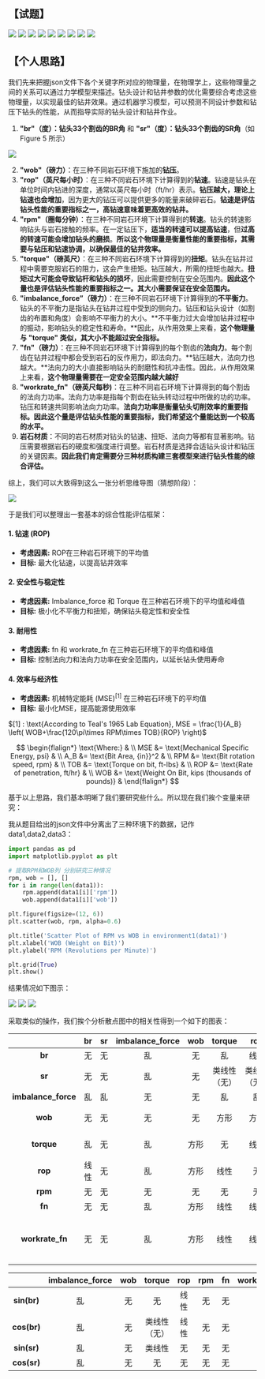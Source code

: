 ## 【试题】

![](https://files.mdnice.com/user/54972/31237477-d49b-4ebd-9310-4109315dbc59.jpg)
![](https://files.mdnice.com/user/54972/80046840-2223-479c-86af-c1ba86df1411.jpg)
![](https://files.mdnice.com/user/54972/2251efba-3b24-44e8-909e-dffbd12a2468.jpg)
![](https://files.mdnice.com/user/54972/5e6cb47d-6c50-4e81-8325-bcd5678e6cbf.jpg)
![](https://files.mdnice.com/user/54972/34d1b4f2-32b6-47e8-bfa8-34fe3a181051.jpg)
![](https://files.mdnice.com/user/54972/75f5a419-e658-4bf4-aefa-648367ae0071.jpg)
![](https://files.mdnice.com/user/54972/fa4a87c7-9fdc-4ca2-bafd-f9fd48139bf0.jpg)
![](https://files.mdnice.com/user/54972/3b1fa291-cb5b-4e97-a9b3-3661394b34d2.jpg)
![](https://files.mdnice.com/user/54972/01994cc9-323e-4072-a6dc-e9a7ec549580.jpg)

## 【个人思路】

我们先来把握json文件下各个关键字所对应的物理量，在物理学上，这些物理量之间的关系可以通过力学模型来描述。钻头设计和钻井参数的优化需要综合考虑这些物理量，以实现最佳的钻井效果。通过机器学习模型，可以预测不同设计参数和钻压下钻头的性能，从而指导实际的钻头设计和钻井作业。

1. **"br"（度）：钻头33个割齿的BR角** 和 **"sr"（度）：钻头33个割齿的SR角**（如 Figure 5 所示）

![](https://files.mdnice.com/user/54972/b2a14219-f069-4b8c-9d00-37ae5ba038ac.png)

2. **"wob"（磅力）**：在三种不同岩石环境下施加的**钻压**。
3. **"rop"（英尺每小时）**：在三种不同岩石环境下计算得到的**钻速**。钻速是钻头在单位时间内钻进的深度，通常以英尺每小时（ft/hr）表示。**钻压越大，理论上钻速也会增加**，因为更大的钻压可以提供更多的能量来破碎岩石。**钻速是评估钻头性能的重要指标之一，高钻速意味着更高效的钻井。**
4. **"rpm"（圈每分钟）**：在三种不同岩石环境下计算得到的**转速**。钻头的转速影响钻头与岩石接触的频率。在一定钻压下，**适当的转速可以提高钻速**，但**过高的转速可能会增加钻头的磨损**。**所以这个物理量是衡量性能的重要指标，其需要与钻压和钻速协调，以确保最佳的钻井效率。**
5. **"torque"（磅英尺）**：在三种不同岩石环境下计算得到的**扭矩**。钻头在钻井过程中需要克服岩石的阻力，这会产生扭矩。钻压越大，所需的扭矩也越大。**扭矩过大可能会导致钻杆和钻头的损坏**，因此需要控制在安全范围内。**因此这个量也是评估钻头性能的重要指标之一。其大小需要保证在安全范围内。**
6. **"imbalance_force”（磅力）**：在三种不同岩石环境下计算得到的**不平衡力**。钻头的不平衡力是指钻头在钻井过程中受到的侧向力。钻压和钻头设计（如割齿的布置和角度）会影响不平衡力的大小。**不平衡力过大会增加钻井过程中的振动，影响钻头的稳定性和寿命。**因此，从作用效果上来看，**这个物理量与 "torque" 类似，其大小不能超过安全指标。**
7. **"fn"（磅力）**：在三种不同岩石环境下计算得到的每个割齿的**法向力**。每个割齿在钻井过程中都会受到岩石的反作用力，即法向力。**钻压越大，法向力也越大。**法向力的大小直接影响钻头的耐磨性和抗冲击性。因此，从作用效果上来看，**这个物理量需要在一定安全范围内越大越好**
8. **"workrate_fn"（磅英尺每秒)**：在三种不同岩石环境下计算得到的每个割齿的法向力功率。法向力功率是指每个割齿在钻头转动过程中所做的功的功率。钻压和转速共同影响法向力功率。**法向力功率是衡量钻头切削效率的重要指标。因此这个量是评估钻头性能的重要指标，我们希望这个量能达到一个较高的水平。**
9. **岩石材质**：不同的岩石材质对钻头的钻速、扭矩、法向力等都有显著影响。钻压需要根据岩石的硬度和强度进行调整。岩石材质是选择合适钻头设计和钻压的关键因素。**因此我们肯定需要分三种材质构建三套模型来进行钻头性能的综合评估。**

综上，我们可以大致得到这么一张分析思维导图（猜想阶段）：

![](https://files.mdnice.com/user/54972/4c22db25-d6c2-4fbb-8953-acf314513e57.png)

于是我们可以整理出一套基本的综合性能评估框架：

#### 1. 钻速 (ROP)

- **考虑因素:** ROP在三种岩石环境下的平均值
- **目标:** 最大化钻速，以提高钻井效率

#### 2. 安全性与稳定性

- **考虑因素:** Imbalance_force 和 Torque 在三种岩石环境下的平均值和峰值
- **目标:** 极小化不平衡力和扭矩，确保钻头稳定性和安全性

#### 3. 耐用性

- **考虑因素:** fn 和 workrate_fn 在三种岩石环境下的平均值和峰值
- **目标:** 控制法向力和法向力功率在安全范围内，以延长钻头使用寿命

#### 4. 效率与经济性

- **考虑因素:** 机械特定能耗 (MSE)$^{[1]}$ 在三种岩石环境下的平均值
- **目标:** 最小化MSE，提高能源使用效率

$[1] : \text{According to Teal's 1965 Lab Equation}, MSE = \frac{1}{A_B} \left( WOB+\frac{120\pi\times RPM\times TOB}{ROP} \right)$


$$
\begin{flalign*}
\text{Where:} & \\
    MSE &= \text{Mechanical Specific Energy, psi} & \\
    A_B &= \text{Bit Area, {in}}^2 & \\
    RPM &= \text{Bit rotation speed, rpm} & \\
    TOB &= \text{Torque on bit, ft-lbs} & \\
    ROP &= \text{Rate of penetration, ft/hr} & \\
    WOB &= \text{Weight On Bit, kips (thousands of pounds)} & 
\end{flalign*}
$$



基于以上思路，我们基本明晰了我们要研究些什么。所以现在我们挨个变量来研究：

我从题目给出的json文件中分离出了三种环境下的数据，记作data1,data2,data3：

```python
import pandas as pd
import matplotlib.pyplot as plt

# 提取RPM和WOB列 分别研究三种情况
rpm, wob = [], []
for i in range(len(data1)):
    rpm.append(data1[i]['rpm'])
    wob.append(data1[i]['wob'])

plt.figure(figsize=(12, 6))
plt.scatter(wob, rpm, alpha=0.6)

plt.title('Scatter Plot of RPM vs WOB in environment1(data1)')
plt.xlabel('WOB (Weight on Bit)')
plt.ylabel('RPM (Revolutions per Minute)')

plt.grid(True)
plt.show()
```

结果情况如下图示：

![](https://files.mdnice.com/user/54972/50aa0cae-4a97-4862-b7d9-6121aa3091cd.png)
![](https://files.mdnice.com/user/54972/a922437e-fe2c-490c-9793-db6105141767.png)
![](https://files.mdnice.com/user/54972/7afaacb2-80cd-4f8a-b955-cb6693e8bcb0.png)

采取类似的操作，我们挨个分析散点图中的相关性得到一个如下的图表：

|        | br   | sr   | imbalance_force | wob  | torque | rop  | rpm  | fn   | workrate_fn |
| :----: | :--: | :--: | :-------------: | :--: | :----: | :--: | :--: | :--: | :---------: |
| **br** | 无 | 无 | 乱 | 无 | 乱 | 线性 | 无 | 无 | 无 |
| **sr** | 无 | 无 | 乱 | 无 | 类线性（无） | 类线性（无） | 无 | 无 | 无 |
| **imbalance_force** | 乱 | 乱 | 无 | 无 | 乱 | 乱 | 无 | 乱 | 乱 |
| **wob** | 无 | 无 | 无 | 无 | 方形 | 方形 | 无 | 方形 | 方形 |
| **torque** | 乱 | 无 | 乱 | 方形 | 无 | 线性 | 无 | 线性 | 线性 |
| **rop** | 线性 | 无 | 乱 | 方形 | 线性 | 无 | 无 | 线性 | 线性 |
| **rpm** | 无 | 无 | 无 | 无 | 无 | 无 | 无 | 无 | 无 |
| **fn** | 无 | 无 | 乱 | 方形 | 线性 | 线性 | 无 | 无 | 均值线性 |
| **workrate_fn** | 无 | 无 | 乱 | 方形 | 线性 | 线性 | 无 | 均值线性 | 无 |

|        |imbalance_force | wob  | torque | rop  | rpm  | fn   | workrate_fn |
| :----: | :-------------: | :--: | :----: | :--: | :--: | :--: | :---------: |
| **sin(br)** | 乱 | 无 | 无 | 线性 | 无 | 无 | 无 |
| **cos(br)** | 乱 | 无 | 类线性（无） | 线性 | 无 | 无 | 无 |
| **sin(sr)** | 乱 | 无 | 类线性 | 无 | 无 | 无 | 无 |
| **cos(sr)** | 乱 | 无 | 无 | 无 | 无 | 无 | 无 |
